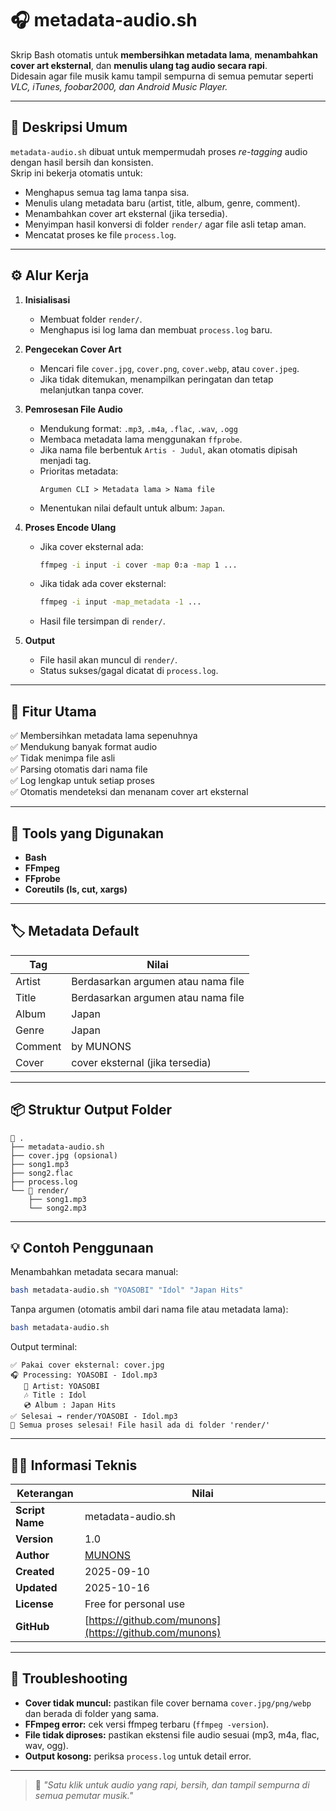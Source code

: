# 🎧 metadata-audio.sh

Skrip Bash otomatis untuk **membersihkan metadata lama**, **menambahkan cover art eksternal**, dan **menulis ulang tag audio secara rapi**.  
Didesain agar file musik kamu tampil sempurna di semua pemutar seperti *VLC, iTunes, foobar2000, dan Android Music Player.*

---

## 📜 Deskripsi Umum

`metadata-audio.sh` dibuat untuk mempermudah proses *re-tagging* audio dengan hasil bersih dan konsisten.  
Skrip ini bekerja otomatis untuk:
- Menghapus semua tag lama tanpa sisa.
- Menulis ulang metadata baru (artist, title, album, genre, comment).
- Menambahkan cover art eksternal (jika tersedia).
- Menyimpan hasil konversi di folder `render/` agar file asli tetap aman.
- Mencatat proses ke file `process.log`.

---

## ⚙️ Alur Kerja

1. **Inisialisasi**
   - Membuat folder `render/`.
   - Menghapus isi log lama dan membuat `process.log` baru.

2. **Pengecekan Cover Art**
   - Mencari file `cover.jpg`, `cover.png`, `cover.webp`, atau `cover.jpeg`.
   - Jika tidak ditemukan, menampilkan peringatan dan tetap melanjutkan tanpa cover.

3. **Pemrosesan File Audio**
   - Mendukung format: `.mp3`, `.m4a`, `.flac`, `.wav`, `.ogg`
   - Membaca metadata lama menggunakan `ffprobe`.
   - Jika nama file berbentuk `Artis - Judul`, akan otomatis dipisah menjadi tag.
   - Prioritas metadata:
     ```
     Argumen CLI > Metadata lama > Nama file
     ```
   - Menentukan nilai default untuk album: `Japan`.

4. **Proses Encode Ulang**
   - Jika cover eksternal ada:
     ```bash
     ffmpeg -i input -i cover -map 0:a -map 1 ...
     ```
   - Jika tidak ada cover eksternal:
     ```bash
     ffmpeg -i input -map_metadata -1 ...
     ```
   - Hasil file tersimpan di `render/`.

5. **Output**
   - File hasil akan muncul di `render/`.
   - Status sukses/gagal dicatat di `process.log`.

---

## 🧩 Fitur Utama

✅ Membersihkan metadata lama sepenuhnya  
✅ Mendukung banyak format audio  
✅ Tidak menimpa file asli  
✅ Parsing otomatis dari nama file  
✅ Log lengkap untuk setiap proses  
✅ Otomatis mendeteksi dan menanam cover art eksternal  

---

## 🧰 Tools yang Digunakan

- **Bash**
- **FFmpeg**
- **FFprobe**
- **Coreutils (ls, cut, xargs)**

---

## 🏷️ Metadata Default

| Tag | Nilai |
|------|--------|
| Artist | Berdasarkan argumen atau nama file |
| Title | Berdasarkan argumen atau nama file |
| Album | Japan |
| Genre | Japan |
| Comment | by MUNONS |
| Cover | cover eksternal (jika tersedia) |

---

## 📦 Struktur Output Folder

```
📁 .
├── metadata-audio.sh
├── cover.jpg (opsional)
├── song1.mp3
├── song2.flac
├── process.log
└── 📁 render/
    ├── song1.mp3
    └── song2.mp3
```

---

## 💡 Contoh Penggunaan

Menambahkan metadata secara manual:
```bash
bash metadata-audio.sh "YOASOBI" "Idol" "Japan Hits"
```

Tanpa argumen (otomatis ambil dari nama file atau metadata lama):
```bash
bash metadata-audio.sh
```

Output terminal:
```
✅ Pakai cover eksternal: cover.jpg
🎧 Processing: YOASOBI - Idol.mp3
   🎵 Artist: YOASOBI
   🎶 Title : Idol
   💿 Album : Japan Hits
✅ Selesai → render/YOASOBI - Idol.mp3
🎯 Semua proses selesai! File hasil ada di folder 'render/'
```

---

## 🧑‍💻 Informasi Teknis

| Keterangan | Nilai |
|-------------|--------|
| **Script Name** | metadata-audio.sh |
| **Version** | 1.0 |
| **Author** | [MUNONS](https://github.com/munons) |
| **Created** | 2025-09-10 |
| **Updated** | 2025-10-16 |
| **License** | Free for personal use |
| **GitHub** | [https://github.com/munons](https://github.com/munons) |

---

## 🔧 Troubleshooting

- **Cover tidak muncul:** pastikan file cover bernama `cover.jpg/png/webp` dan berada di folder yang sama.  
- **FFmpeg error:** cek versi ffmpeg terbaru (`ffmpeg -version`).  
- **File tidak diproses:** pastikan ekstensi file audio sesuai (mp3, m4a, flac, wav, ogg).  
- **Output kosong:** periksa `process.log` untuk detail error.

---

> 💬 *"Satu klik untuk audio yang rapi, bersih, dan tampil sempurna di semua pemutar musik."*
